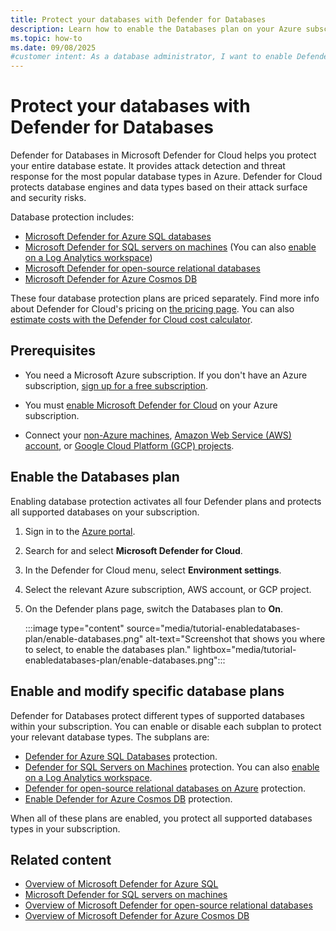 ```yaml
---
title: Protect your databases with Defender for Databases
description: Learn how to enable the Databases plan on your Azure subscription for Microsoft Defender for Cloud to enhance your database security.
ms.topic: how-to
ms.date: 09/08/2025
#customer intent: As a database administrator, I want to enable Defender for Databases so that I can enhance the security of my databases.
---
```


# Protect your databases with Defender for Databases

Defender for Databases in Microsoft Defender for Cloud helps you protect your entire database estate. It provides attack detection and threat response for the most popular database types in Azure. Defender for Cloud protects database engines and data types based on their attack surface and security risks.

Database protection includes:

- [Microsoft Defender for Azure SQL databases](defender-for-sql-introduction.md)
- [Microsoft Defender for SQL servers on machines](defender-for-sql-usage.md) (You can also [enable on a Log Analytics workspace](enable-plan-workspace.md))
- [Microsoft Defender for open-source relational databases](defender-for-databases-introduction.md)
- [Microsoft Defender for Azure Cosmos DB](concept-defender-for-cosmos.md)

These four database protection plans are priced separately. Find more info about Defender for Cloud's pricing on [the pricing page](https://azure.microsoft.com/pricing/details/defender-for-cloud/). You can also [estimate costs with the Defender for Cloud cost calculator](cost-calculator.md).

## Prerequisites

- You need a Microsoft Azure subscription. If you don't have an Azure subscription, [sign up for a free subscription](https://azure.microsoft.com/pricing/free-trial/).

- You must [enable Microsoft Defender for Cloud](get-started.md#enable-defender-for-cloud-on-your-azure-subscription) on your Azure subscription.

- Connect your [non-Azure machines](quickstart-onboard-machines.md), [Amazon Web Service (AWS) account](quickstart-onboard-aws.md), or [Google Cloud Platform (GCP) projects](quickstart-onboard-gcp.md).

## Enable the Databases plan

Enabling database protection activates all four Defender plans and protects all supported databases on your subscription.

1. Sign in to the [Azure portal](https://portal.azure.com).

1. Search for and select **Microsoft Defender for Cloud**.

1. In the Defender for Cloud menu, select **Environment settings**.

1. Select the relevant Azure subscription, AWS account, or GCP project.

1. On the Defender plans page, switch the Databases plan to **On**.

    :::image type="content" source="media/tutorial-enabledatabases-plan/enable-databases.png" alt-text="Screenshot that shows you where to select, to enable the databases plan." lightbox="media/tutorial-enabledatabases-plan/enable-databases.png":::

## Enable and modify specific database plans

Defender for Databases protect different types of supported databases within your subscription. You can enable or disable each subplan to protect your relevant database types. The subplans are:

- [Defender for Azure SQL Databases](enable-sql-database-plan.md) protection.
- [Defender for SQL Servers on Machines](defender-for-sql-usage.md) protection. You can also [enable on a Log Analytics workspace](enable-plan-workspace.md).
- [Defender for open-source relational databases on Azure](enable-defender-for-databases-azure.md) protection.
- [Enable Defender for Azure Cosmos DB](defender-for-databases-enable-cosmos-protections.md) protection.

When all of these plans are enabled, you protect all supported databases types in your subscription. 

## Related content

- [Overview of Microsoft Defender for Azure SQL](defender-for-sql-introduction.md)
- [Microsoft Defender for SQL servers on machines](defender-for-sql-usage.md)
- [Overview of Microsoft Defender for open-source relational databases](defender-for-databases-introduction.md)
- [Overview of Microsoft Defender for Azure Cosmos DB](concept-defender-for-cosmos.md)
